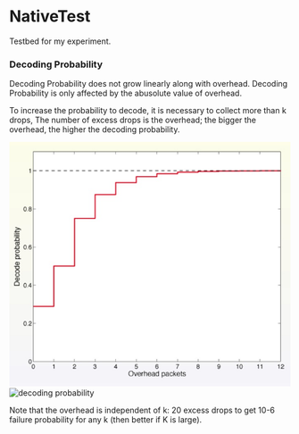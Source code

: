 NativeTest
==========
Testbed for my experiment.

### Decoding Probability ###

Decoding Probability does not grow linearly along with overhead.
Decoding Probability is only affected by the abusolute value of overhead.

To increase the probability to decode, it is necessary to collect more than k drops, The number of excess drops is the overhead; the bigger the overhead, the higher the decoding probability.

![decoding probability](graph.jpg)
![decoding probability](https://raw.github.com/logicmd/Your-Digital-Fountain/master/NaiveTest/graph.jpg)

Note that the overhead is independent of k: 20 excess drops to get 10-6 failure probability for any k (then better if K is large).

